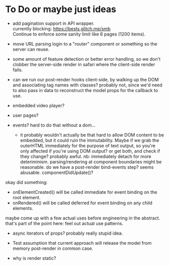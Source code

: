 # To Do or maybe just ideas

- add pagination support in API wrapper.  
  currently blocking: https://bests.glitch.me/smb  
  Continue to enforce some sanity limit like 6 pages (1200 items).

- move URL parsing login to a "router" component or something so the server can reuse.

- some amount of feature detection or better error handling, so we don't clobber the server-side render in safari where the client-side render fails.

- can we run our post-render hooks client-side, by walking up the DOM and associating tag names with classes? probably not, since we'd need to also pass in data to reconstruct the model props for the callback to use.

- embedded video player?

- user pages?

- events? hard to do that without a dom...
  - it probably wouldn't actually be that hard to allow DOM content to be
    embedded, but it could ruin the immutability. Maybe if we grab the
    outerHTML immediately for the purpose of text output, so you're only
    affected if you're using DOM output? or get both, and check if they change?
    probably awful. nb: immediately detach for more deteriminism.
    parsing/rendering at component boundaries might be reasonable.
    do we have a post-render bind-events step? seems abusable.
    componentDidUpdate()?
    
okay did something:
  - onElementCreated() will be called immediate for event binding on the root element.
  - onRendered() will be called deferred for event binding on any child elements.


maybe come up with a few actual uses before engineering in the abstract.
that's part of the point here: feel out actual use patterns.

- async iterators of props? probably really stupid idea.

- Test assumption that current approach will release the model from memory post-render in common case.

- why is render static?
